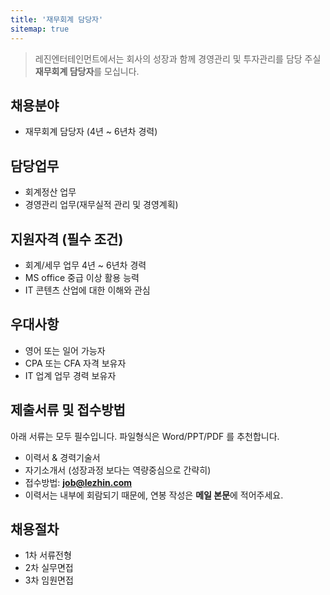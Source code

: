 ```yaml
---
title: '재무회계 담당자'
sitemap: true
---
```

> 레진엔터테인먼트에서는 회사의 성장과 함께 경영관리 및 투자관리를 담당 주실
> **재무회계 담당자**를 모십니다.

## 채용분야

- 재무회계 담당자 (4년 ~ 6년차 경력)

## 담당업무

- 회계정산 업무
- 경영관리 업무(재무실적 관리 및 경영계획)

## 지원자격 (필수 조건)

- 회계/세무 업무 4년 ~ 6년차 경력
- MS office 중급 이상 활용 능력
- IT 콘텐츠 산업에 대한 이해와 관심

## 우대사항

- 영어 또는 일어 가능자
- CPA 또는 CFA 자격 보유자
- IT 업계 업무 경력 보유자

## 제출서류 및 접수방법

아래 서류는 모두 필수입니다. 파일형식은 Word/PPT/PDF 를 추천합니다.

- 이력서 & 경력기술서 
- 자기소개서 (성장과정 보다는 역량중심으로 간략히)
- 접수방법: **job@lezhin.com** 
- 이력서는 내부에 회람되기 때문에, 연봉 작성은 **메일 본문**에 적어주세요.

## 채용절차 

- 1차 서류전형
- 2차 실무면접 
- 3차 임원면접 
